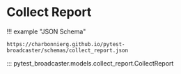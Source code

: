 # Collect Report

!!! example "JSON Schema"

    https://charbonnierg.github.io/pytest-broadcaster/schemas/collect_report.json

::: pytest_broadcaster.models.collect_report.CollectReport


<style>
  .md-content__button {
    display: none;
  }
</style>
